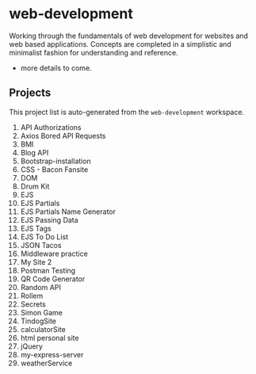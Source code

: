# web-development

Working through the fundamentals of web development for websites and web based applications. Concepts are completed in a simplistic and minimalist fashion for understanding and reference.

- more details to come.

## Projects
This project list is auto-generated from the `web-development` workspace.
<!-- START: projects list -->
1. API Authorizations
2. Axios Bored API Requests
3. BMI
4. Blog API
5. Bootstrap-installation
6. CSS - Bacon Fansite
7. DOM
8. Drum Kit
9. EJS
10. EJS Partials
11. EJS Partials Name Generator
12. EJS Passing Data
13. EJS Tags
14. EJS To Do List
15. JSON Tacos
16. Middleware practice
17. My Site 2
18. Postman Testing
19. QR Code Generator
20. Random API
21. Rollem
22. Secrets
23. Simon Game
24. TindogSite
25. calculatorSite
26. html personal site
27. jQuery
28. my-express-server
29. weatherService
<!-- END: projects list -->